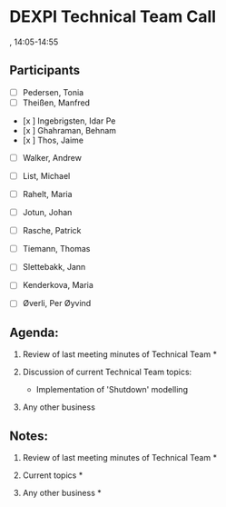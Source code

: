 # DEXPI Technical Team Call
<date>, 14:05-14:55

## Participants 
- [ ] Pedersen, Tonia 
- [ ] Theißen, Manfred 
- [x ] Ingebrigsten, Idar Pe 
- [x ] Ghahraman, Behnam 
- [x ] Thos, Jaime 
- [ ] Walker, Andrew
- [ ] List, Michael
- [ ] Rahelt, Maria
- [ ] Jotun, Johan
- [ ] Rasche, Patrick
- [ ] Tiemann, Thomas
- [ ] Slettebakk, Jann
- [ ] Kenderkova, Maria
- [ ] Øverli, Per Øyvind


## Agenda:
1. Review of last meeting minutes of Technical Team
    * 

2. Discussion of current Technical Team topics: 
    * Implementation of 'Shutdown' modelling

3. Any other business

## Notes:
1. Review of last meeting minutes of Technical Team
    * 
	
2. Current topics
    * 
	    
3. Any other business
    * 
